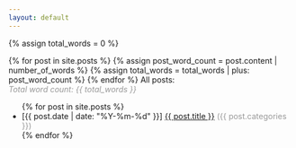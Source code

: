 ```yaml
---
layout: default
---
```

{% assign total_words = 0 %}

{% for post in site.posts %}
    {% assign post_word_count = post.content | number_of_words %}
    {% assign total_words = total_words | plus: post_word_count %}
{% endfor %}
All posts:
<br/>
<i style="color:#999">Total word count: {{ total_words }}</i>
<ul>
  {% for post in site.posts %}
  <li>[{{ post.date | date: "%Y-%m-%d" }}] <a href="{{ post.url }}">{{ post.title }}</a> <span style="color:#999">({{ post.categories }})</span></li>
  {% endfor %}
</ul>